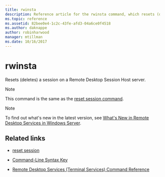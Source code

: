 ```yaml
---
title: rwinsta
description: Reference article for the rwinsta command, which resets (deletes) a session on a Remote Desktop Session Host server.
ms.topic: reference
ms.assetid: 82bee0e4-1c2c-43fe-afd3-04a6ce0f4518
ms.author: daknappe
author: robinharwood
manager: mtillman
ms.date: 10/16/2017
---
```


# rwinsta



Resets (deletes) a session on a Remote Desktop Session Host server.

> [!NOTE]
> This command is the same as the [reset session command](reset-session.md).

> [!NOTE]
> To find out what's new in the latest version, see [What's New in Remote Desktop Services in Windows Server](/previous-versions/windows/it-pro/windows-server-2012-r2-and-2012/dn283323(v=ws.11)).

## Related links

- [reset session](reset-session.md)

- [Command-Line Syntax Key](command-line-syntax-key.md)

- [Remote Desktop Services (Terminal Services) Command Reference](remote-desktop-services-terminal-services-command-reference.md)
